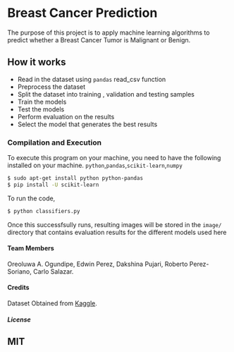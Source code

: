 # Breast Cancer Prediction
The purpose of this project is to apply machine learning algorithms to predict whether a Breast Cancer Tumor is Malignant or Benign.

## How it works
  - Read in the dataset using `pandas` read_csv function
  - Preprocess the dataset
  - Split the dataset into training , validation and testing samples
  - Train the models 
  - Test the models
  - Perform evaluation on the results
  - Select the model that generates the best results

### Compilation and Execution

To execute this program on your machine, you need to have the following installed on your machine.
`python`,`pandas`,`scikit-learn`,`numpy`
```sh
$ sudo apt-get install python python-pandas 
$ pip install -U scikit-learn
```

To run the code,

```sh
$ python classifiers.py
```
Once this successfsully runs, resulting images will be stored in the `image/` directory that contains evaluation results for the different models used here

#### Team Members
Oreoluwa A. Ogundipe, Edwin Perez, Dakshina Pujari, Roberto Perez-Soriano, Carlo Salazar. 

#### Credits

Dataset Obtained from [Kaggle](https://www.kaggle.com/kumaravels/breast-cancer-benign-or-malignant-prediction/data).

##### License
MIT
----
